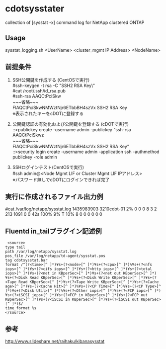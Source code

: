 # cdotsysstater
collection of \[sysstat -x\] command log for NetApp clustered ONTAP
## Usage
sysstat_logging.sh \<UserName\> \<cluster_mgmt IP Address\> \<NodeName\>

## 前提条件
1. SSH公開鍵を作成する \(CentOSで実行\)  
 \#ssh\-keygen \-t rsa \-C \"SSH2 RSA Key\“  
 \#cat \/root\/\.ssh\/id_rsa\.pub  
 \#ssh-rsa AAQCtPciSkw  
  \~\~\~省略\~\~\~  
  FlAQCtPciSkwNMWztNjr6ETbbBH4szVx SSH2 RSA Key  
※表示されたキーをcDOTに登録する  
  
2. 公開鍵認証の有効化および公開鍵を登録する (cDOTで実行)  
\:\:\>publickey create -username admin -publickey "ssh-rsa AAQCtPciSkwz  
\~\~\~省略\~\~\~  
FlAQCtPciSkwNMWztNjr6ETbbBH4szVx SSH2 RSA Key“  
\:\:\>security login create -username admin -application ssh -authmethod publickey -role admin  

3. SSHログインテスト(CentOSで実行)  
  \#ssh admin\@\<Node Mgmt LIF or Cluster Mgmt LIF IPアドレス\>  
※パスワード無しでcDOTにログインできれば完了  


## 実行に作成されるファイル出力例
\#cat /var/log/netapp/sysstat.log
1435983903 3210cdot-01 2% 0 0 0 8 3 2 213 1091 0 0 42s 100% 9% T 10% 8 0 0 0 0 0 0


## Fluentd in_tailプラグイン記述例
` <source>`  
 `type tail`  
 `path /var/log/netapp/sysstat.log`  
 `pos_file /var/log/netapp/td-agent/sysstat.pos`  
 `tag cdotsysstat.bar`  
 `format /^(?<time>[^ ]*)¥s+(?<node>[^ ]*)¥s+(?<cpu>[^ ]*)%¥s+(?<nfs iops>[^ ]*)¥s+(?<cifs
iops>[^ ]*)¥s+(?<http iops>[^ ]*)¥s+(?<total iops>[^ ]*)¥s+(?<net in KBperSec>[^ ]*)¥s+(?<net out
KBperSec>[^ ]*)¥s+(?<Disk Read KBperSec>[^ ]*)¥s+(?<Disk Write KBperSec>[^ ]*)¥s+(?<Tape Read
KBperSec>[^ ]*)¥s+(?<Tape Write KBperSec>[^ ]*)¥s+(?<Cache age>[^ ]*)¥s+(?<Cache
Hit>[^ ]*)%¥s+(?<CP Time>[^ ]*)%¥s+(?<CP Type>[^ ]*)¥s+(?<Disk Util>[^ ]*)%¥s+(?<Other
iops>[^ ]*)¥s+(?<FCP iops>[^ ]*)¥s+(?<iSCSI iops>[^ ]*)¥s+(?<FCP in KBperSec>[^ ]*)¥s+(?<FCP out
KBperSec>[^ ]*)¥s+(?<iSCSI in KBperSec>[^ ]*)¥s+(?<iSCSI out KBperSec>[^ ]*)$/`  
 `time_format %s`  
 `</source> `

## 参考
http://www.slideshare.net/raihaku/kibanasysstat

